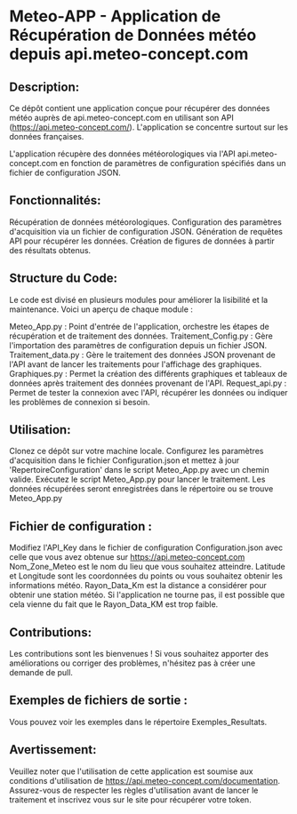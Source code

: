 # Meteo-APP - Application de Récupération de Données météo depuis api.meteo-concept.com

## Description:
Ce dépôt contient une application conçue pour récupérer des données météo auprès de api.meteo-concept.com en utilisant son API (https://api.meteo-concept.com/).
L'application se concentre surtout sur les données françaises.

L'application récupère des données météorologiques via l'API api.meteo-concept.com en fonction de paramètres de configuration spécifiés dans un fichier de configuration JSON.

## Fonctionnalités:
Récupération de données météorologiques.
Configuration des paramètres d'acquisition via un fichier de configuration JSON.
Génération de requêtes API pour récupérer les données.
Création de figures de données à partir des résultats obtenus.

## Structure du Code:
Le code est divisé en plusieurs modules pour améliorer la lisibilité et la maintenance. Voici un aperçu de chaque module :

Meteo_App.py : Point d'entrée de l'application, orchestre les étapes de récupération et de traitement des données.
Traitement_Config.py : Gère l'importation des paramètres de configuration depuis un fichier JSON.
Traitement_data.py : Gère le traitement des données JSON provenant de l'API avant de lancer les traitements pour l'affichage des graphiques.
Graphiques.py : Permet la création des différents graphiques et tableaux de données après traitement des données provenant de l'API.
Request_api.py : Permet de tester la connexion avec l'API, récupérer les données ou indiquer les problèmes de connexion si besoin.


## Utilisation:
Clonez ce dépôt sur votre machine locale.
Configurez les paramètres d'acquisition dans le fichier Configuration.json et mettez à jour 'RepertoireConfiguration' dans le script Meteo_App.py avec un chemin valide.
Exécutez le script Meteo_App.py pour lancer le traitement.
Les données récupérées seront enregistrées dans le répertoire ou se trouve Meteo_App.py

## Fichier de configuration :
Modifiez l'API_Key dans le fichier de configuration Configuration.json avec celle que vous avez obtenue sur https://api.meteo-concept.com
Nom_Zone_Meteo est le nom du lieu que vous souhaitez atteindre.
Latitude et Longitude sont les coordonnées du points ou vous souhaitez obtenir les informations météo.
Rayon_Data_Km est la distance a considérer pour obtenir une station météo. Si l'application ne tourne pas, il est possible que cela vienne du fait que le Rayon_Data_KM est trop faible.

## Contributions:
Les contributions sont les bienvenues ! Si vous souhaitez apporter des améliorations ou corriger des problèmes, n'hésitez pas à créer une demande de pull.

## Exemples de fichiers de sortie :
Vous pouvez voir les exemples dans le répertoire Exemples_Resultats.

## Avertissement:
Veuillez noter que l'utilisation de cette application est soumise aux conditions d'utilisation de https://api.meteo-concept.com/documentation. Assurez-vous de respecter les règles d'utilisation avant de lancer le traitement et inscrivez vous sur le site pour récupérer votre token.
